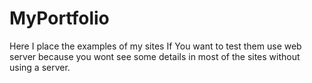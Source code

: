 # MyPortfolio
Here I place the examples of my sites
If You want to test them use web server because you wont see some details in most of the sites without using a server.
